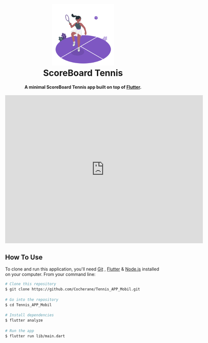 <h1 align="center">
  <br>
  <a href="http://www.amitmerchant.com/electron-markdownify"><img src="https://raw.githubusercontent.com/Cocherane/Imagenpractica3/main/tennis-logo.png" alt="Markdownify" width="200"></a>
  <br>
  ScoreBoard Tennis
  <br>
</h1>


<h4 align="center">A minimal ScoreBoard Tennis app built on top of <a href="https://flutter.dev/" target="_blank">Flutter</a>.</h4>






<iframe
    width="640"
    height="480"
    src="https://www.youtube.com/embed/WE3bQnArl3U"
    frameborder="0"
    allow="autoplay; encrypted-media"
    allowfullscreen
>
</iframe>


## How To Use

To clone and run this application, you'll need [Git](https://git-scm.com) , [Flutter](https://docs.flutter.dev/get-started/install) & [Node.js](https://nodejs.org/en/download/)  installed on your computer. From your command line:

```bash
# Clone this repository
$ git clone https://github.com/Cocherane/Tennis_APP_Mobil.git

# Go into the repository
$ cd Tennis_APP_Mobil

# Install dependencies
$ flutter analyze

# Run the app
$ flutter run lib/main.dart
```

